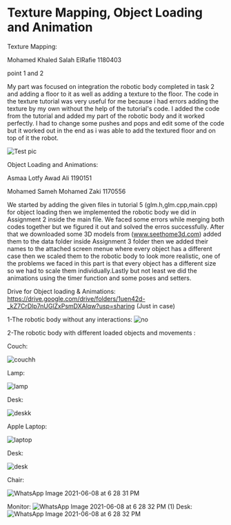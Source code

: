 # Texture Mapping, Object Loading and Animation
Texture Mapping:

Mohamed Khaled Salah ElRafie 1180403 

point 1 and 2

My part was focused on integration the robotic body completed in task 2 and adding a floor to it as well as
adding a texture to the floor. The code in the texture tutorial was very useful for me because i had errors adding the texture by
my own without the help of the tutorial's code. I added the code from the tutorial and added my part of the robotic body and it
worked perfectly. I had to change some pushes and pops and edit some of the code but it worked out in the end as i was
able to add the textured floor and on top of it the robot.

![Test pic](https://user-images.githubusercontent.com/55791586/121233635-aa47d680-c847-11eb-89a5-9593c5764532.PNG)


Object Loading and Animations:

Asmaa Lotfy Awad Ali 1190151


Mohamed Sameh Mohamed Zaki 1170556

We started by adding the given files in tutorial 5 (glm.h,glm.cpp,main.cpp) for object loading then we implemented the robotic body we did in Assignment 2 inside the main file. We faced some errors while merging both codes together but we figured it out and solved the erros successfully. After that we downloaded some 3D models from (www.seethome3d.com) added them to the data folder inside Assignment 3 folder then we added their names to the attached screen menue where every object has a different case then we scaled them to the robotic body to look more realistic, one of the problems we faced in this part is that every object has a different size so we had to scale them individually.Lastly but not least we did the animations using the timer function and some poses and setters. 

Drive for Object loading & Animations: https://drive.google.com/drive/folders/1uen42d-_kZ7CrDlp7nUGlZxPsmDXAlqw?usp=sharing (Just in case)































1-The robotic body without any interactions:
![no](https://user-images.githubusercontent.com/85283602/121229454-3f6dbe00-c88e-11eb-8e77-8325e002b8e7.JPG)

2-The robotic body with different loaded objects and movements :


Couch:


![couchh](https://user-images.githubusercontent.com/85283602/121227265-a9389880-c88b-11eb-83d6-b6c143f57ba3.JPG)


Lamp:


![lamp](https://user-images.githubusercontent.com/85283602/121227231-a0e05d80-c88b-11eb-8b34-45991faa12ef.JPG)


Desk:


![deskk](https://user-images.githubusercontent.com/85283602/121227317-b786b480-c88b-11eb-8323-b41f69fbf24d.JPG)


Apple Laptop:


![laptop](https://user-images.githubusercontent.com/85283602/121227374-c40b0d00-c88b-11eb-9e8c-cda48ee11861.JPG)


Desk:


![desk](https://user-images.githubusercontent.com/85283602/121227399-cd947500-c88b-11eb-8c05-0950f47e624a.JPG)


Chair:


![WhatsApp Image 2021-06-08 at 6 28 31 PM](https://user-images.githubusercontent.com/85283602/121227433-d5ecb000-c88b-11eb-82c2-e949af3b5b7f.jpeg)

Monitor:
![WhatsApp Image 2021-06-08 at 6 28 32 PM (1)](https://user-images.githubusercontent.com/85283602/121227446-da18cd80-c88b-11eb-9413-82aa02b5cab7.jpeg)
Desk:
![WhatsApp Image 2021-06-08 at 6 28 32 PM](https://user-images.githubusercontent.com/85283602/121227489-e8ff8000-c88b-11eb-8776-de8fd5f457a5.jpeg)





